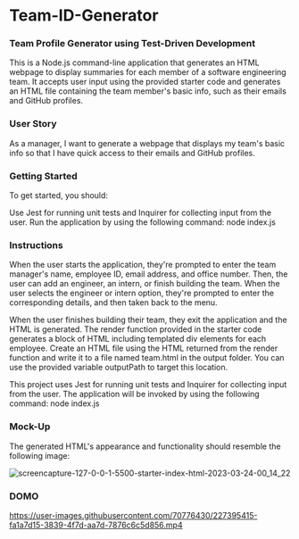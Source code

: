 # Team-ID-Generator
### Team Profile Generator using Test-Driven Development
This is a Node.js command-line application that generates an HTML webpage to display summaries for each member of a software engineering team. It accepts user input using the provided starter code and generates an HTML file containing the team member's basic info, such as their emails and GitHub profiles.

### User Story
As a manager, I want to generate a webpage that displays my team's basic info so that I have quick access to their emails and GitHub profiles.

### Getting Started
To get started, you should:

Use Jest for running unit tests and Inquirer for collecting input from the user.
Run the application by using the following command: node index.js

### Instructions

When the user starts the application, they're prompted to enter the team manager's name, employee ID, email address, and office number. Then, the user can add an engineer, an intern, or finish building the team. When the user selects the engineer or intern option, they're prompted to enter the corresponding details, and then taken back to the menu.

When the user finishes building their team, they exit the application and the HTML is generated. The render function provided in the starter code generates a block of HTML including templated div elements for each employee. Create an HTML file using the HTML returned from the render function and write it to a file named team.html in the output folder. You can use the provided variable outputPath to target this location.

This project uses Jest for running unit tests and Inquirer for collecting input from the user. The application will be invoked by using the following command: node index.js

### Mock-Up
The generated HTML's appearance and functionality should resemble the following image:

![screencapture-127-0-0-1-5500-starter-index-html-2023-03-24-00_14_22](https://user-images.githubusercontent.com/70776430/227391804-e4988b20-128a-4f3b-81ea-688dabd0c607.png)

### DOMO
https://user-images.githubusercontent.com/70776430/227395415-fa1a7d15-3839-4f7d-aa7d-7876c6c5d856.mp4

